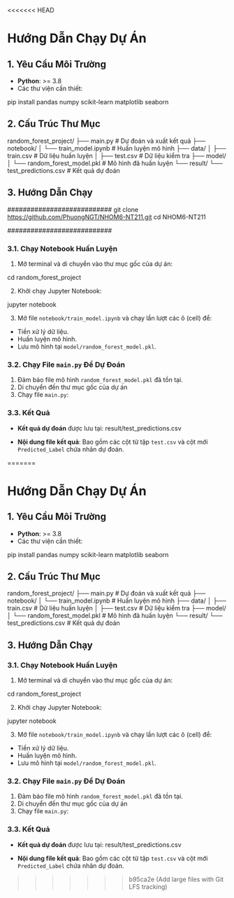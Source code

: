 <<<<<<< HEAD
# Hướng Dẫn Chạy Dự Án
## 1. Yêu Cầu Môi Trường
- **Python**: >= 3.8
- Các thư viện cần thiết:

pip install pandas numpy scikit-learn matplotlib seaborn

## 2. Cấu Trúc Thư Mục
random_forest_project/
├── main.py                    # Dự đoán và xuất kết quả
├── notebook/
│   └── train_model.ipynb      # Huấn luyện mô hình
├── data/
│   ├── train.csv              # Dữ liệu huấn luyện
│   ├── test.csv               # Dữ liệu kiểm tra
├── model/
│   └── random_forest_model.pkl # Mô hình đã huấn luyện
└── result/
    └── test_predictions.csv   # Kết quả dự đoán

## 3. Hướng Dẫn Chạy
###########################
git clone https://github.com/PhuongNGT/NHOM6-NT211.git
cd NHOM6-NT211

###########################
### 3.1. Chạy Notebook Huấn Luyện
1. Mở terminal và di chuyển vào thư mục gốc của dự án:

cd random_forest_project

2. Khởi chạy Jupyter Notebook:

jupyter notebook

3. Mở file `notebook/train_model.ipynb` và chạy lần lượt các ô (cell) để:
- Tiền xử lý dữ liệu.
- Huấn luyện mô hình.
- Lưu mô hình tại `model/random_forest_model.pkl`.

### 3.2. Chạy File `main.py` Để Dự Đoán
1. Đảm bảo file mô hình `random_forest_model.pkl` đã tồn tại.
2. Di chuyển đến thư mục gốc của dự án
3. Chạy file `main.py`:

### 3.3. Kết Quả
- **Kết quả dự đoán** được lưu tại: result/test_predictions.csv

- **Nội dung file kết quả**:
Bao gồm các cột từ tập `test.csv` và cột mới `Predicted_Label` chứa nhãn dự đoán.

=======
# Hướng Dẫn Chạy Dự Án
## 1. Yêu Cầu Môi Trường
- **Python**: >= 3.8
- Các thư viện cần thiết:

pip install pandas numpy scikit-learn matplotlib seaborn

## 2. Cấu Trúc Thư Mục
random_forest_project/
├── main.py                    # Dự đoán và xuất kết quả
├── notebook/
│   └── train_model.ipynb      # Huấn luyện mô hình
├── data/
│   ├── train.csv              # Dữ liệu huấn luyện
│   ├── test.csv               # Dữ liệu kiểm tra
├── model/
│   └── random_forest_model.pkl # Mô hình đã huấn luyện
└── result/
    └── test_predictions.csv   # Kết quả dự đoán

## 3. Hướng Dẫn Chạy

### 3.1. Chạy Notebook Huấn Luyện
1. Mở terminal và di chuyển vào thư mục gốc của dự án:

cd random_forest_project

2. Khởi chạy Jupyter Notebook:

jupyter notebook

3. Mở file `notebook/train_model.ipynb` và chạy lần lượt các ô (cell) để:
- Tiền xử lý dữ liệu.
- Huấn luyện mô hình.
- Lưu mô hình tại `model/random_forest_model.pkl`.

### 3.2. Chạy File `main.py` Để Dự Đoán
1. Đảm bảo file mô hình `random_forest_model.pkl` đã tồn tại.
2. Di chuyển đến thư mục gốc của dự án
3. Chạy file `main.py`:

### 3.3. Kết Quả
- **Kết quả dự đoán** được lưu tại: result/test_predictions.csv

- **Nội dung file kết quả**:
Bao gồm các cột từ tập `test.csv` và cột mới `Predicted_Label` chứa nhãn dự đoán.

>>>>>>> b95ca2e (Add large files with Git LFS tracking)
